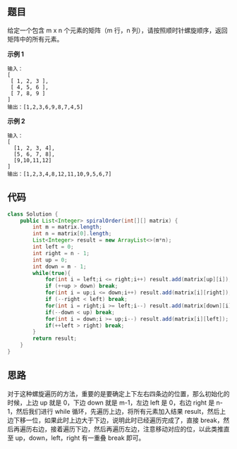 ## 题目
给定一个包含 m x n 个元素的矩阵（m 行，n 列），请按照顺时针螺旋顺序，返回矩阵中的所有元素。

**示例 1**
```
输入：
[
 [ 1, 2, 3 ],
 [ 4, 5, 6 ],
 [ 7, 8, 9 ]
]
输出：[1,2,3,6,9,8,7,4,5]
```

**示例 2**
```
输入：
[
  [1, 2, 3, 4],
  [5, 6, 7, 8],
  [9,10,11,12]
]
输出：[1,2,3,4,8,12,11,10,9,5,6,7]
```

## 代码
```JAVA
class Solution {
    public List<Integer> spiralOrder(int[][] matrix) {
        int m = matrix.length;
        int n = matrix[0].length;
        List<Integer> result = new ArrayList<>(m*n);
        int left = 0;
        int right = n - 1;
        int up = 0;
        int down = m - 1;
        while(true){
            for(int i = left;i <= right;i++) result.add(matrix[up][i]);
            if (++up > down) break;
            for(int i = up;i <= down;i++) result.add(matrix[i][right]);
            if (--right < left) break;
            for(int i = right;i >= left;i--) result.add(matrix[down][i]);
            if(--down < up) break;
            for(int i = down;i >= up;i--) result.add(matrix[i][left]);
            if(++left > right) break;
        }
        return result;
    }
}
```
## 思路

对于这种螺旋遍历的方法，重要的是要确定上下左右四条边的位置，那么初始化的时候，上边 up 就是 0，下边 down 就是 m-1，左边 left 是 0，右边 right 是 n-1，然后我们进行 while 循环，先遍历上边，将所有元素加入结果 result，然后上边下移一位，如果此时上边大于下边，说明此时已经遍历完成了，直接 break，然后再遍历右边，接着遍历下边，然后再遍历左边，注意移动对应的位，以此类推直至 up，down，left，right 有一重叠 break 即可。